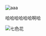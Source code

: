 

![aaa](https://github.com/mba1398/python/blob/master/8020%E6%97%B6%E9%97%B4%E5%87%86%E5%88%99.png)

哈哈哈哈哈哈啊哈

![七色花](https://github.com/mba1398/python/blob/master/photo/%E4%B8%83%E8%89%B2%E8%8A%B1.jpg)
